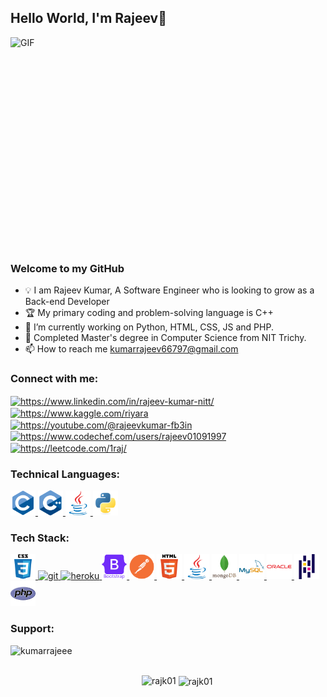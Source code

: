 <h2 align="left">Hello World, I'm Rajeev👋</h2>
<img align="right" alt="GIF" src="https://user-images.githubusercontent.com/74038190/229223263-cf2e4b07-2615-4f87-9c38-e37600f8381a.gif" width="530" height="360"/>
<h3 align="left">Welcome to my GitHub</h3>
<!-- ![image](https://github.com/RajK01/RajK01/assets/97374811/2e88f744-2b30-461d-b9de-b74c4a284523) -->
<!--https://github.com/arsentieva/arsentieva/raw/main/code.gif?raw=true-->
<!--https://global-uploads.webflow.com/5e0ac69bad6badc677c5db21/6136efdd077934476ce23eb7_coder.gif-->

- 💡 I am Rajeev Kumar, A Software Engineer who is looking to grow as a Back-end Developer
- 🏆 My primary coding and problem-solving language is C++
- 🌱 I’m currently working on Python, HTML, CSS, JS and PHP.
- 🎀 Completed Master's degree in Computer Science from NIT Trichy.
- 📫 How to reach me kumarrajeev66797@gmail.com

<h3 align="left">Connect with me:</h3>
<p align="left">

<a href="https://linkedin.com/in/https://www.linkedin.com/in/rajeev-kumar-nitt/" target="blank"><img align="center" src="https://raw.githubusercontent.com/rahuldkjain/github-profile-readme-generator/master/src/images/icons/Social/linked-in-alt.svg" alt="https://www.linkedin.com/in/rajeev-kumar-nitt/" height="30" width="40" /></a>
<a href="https://kaggle.com/https://www.kaggle.com/riyara" target="blank"><img align="center" src="https://raw.githubusercontent.com/rahuldkjain/github-profile-readme-generator/master/src/images/icons/Social/kaggle.svg" alt="https://www.kaggle.com/riyara" height="30" width="40" /></a>
<a href="https://www.youtube.com/c/https://youtube.com/@rajeevkumar-fb3in" target="blank"><img align="center" src="https://raw.githubusercontent.com/rahuldkjain/github-profile-readme-generator/master/src/images/icons/Social/youtube.svg" alt="https://youtube.com/@rajeevkumar-fb3in" height="30" width="40" /></a>
<a href="https://www.codechef.com/users/https://www.codechef.com/users/rajeev01091997" target="blank"><img align="center" src="https://cdn.jsdelivr.net/npm/simple-icons@3.1.0/icons/codechef.svg" alt="https://www.codechef.com/users/rajeev01091997" height="30" width="40" /></a>
<a href="https://www.leetcode.com/https://leetcode.com/1raj/" target="blank"><img align="center" src="https://raw.githubusercontent.com/rahuldkjain/github-profile-readme-generator/master/src/images/icons/Social/leet-code.svg" alt="https://leetcode.com/1raj/" height="30" width="40" /></a>

<h3 align="left">Technical Languages:</h3>
<a href="https://www.cprogramming.com/" target="_blank" rel="noreferrer"> <img src="https://raw.githubusercontent.com/devicons/devicon/master/icons/c/c-original.svg" alt="c" width="40" height="40"/> </a> 
<a href="https://www.w3schools.com/cpp/" target="_blank" rel="noreferrer"> <img src="https://raw.githubusercontent.com/devicons/devicon/master/icons/cplusplus/cplusplus-original.svg" alt="cplusplus" width="40" height="40"/> </a> 
<a href="https://www.java.com" target="_blank" rel="noreferrer"> <img src="https://raw.githubusercontent.com/devicons/devicon/master/icons/java/java-original.svg" alt="java" width="40" height="40"/> </a> 
<a href="https://www.python.org" target="_blank" rel="noreferrer"> <img src="https://raw.githubusercontent.com/devicons/devicon/master/icons/python/python-original.svg" alt="python" width="40" height="40"/> </a>

<h3 align="left">Tech Stack:</h3>
<a href="https://www.w3schools.com/css/" target="_blank" rel="noreferrer"> <img src="https://raw.githubusercontent.com/devicons/devicon/master/icons/css3/css3-original-wordmark.svg" alt="css3" width="40" height="40"/> </a> 
<a href="https://git-scm.com/" target="_blank" rel="noreferrer"> <img src="https://www.vectorlogo.zone/logos/git-scm/git-scm-icon.svg" alt="git" width="40" height="40"/> </a>
<a href="https://heroku.com" target="_blank" rel="noreferrer"> <img src="https://www.vectorlogo.zone/logos/heroku/heroku-icon.svg" alt="heroku" width="40" height="40"/> </a>
<a href="https://getbootstrap.com" target="_blank" rel="noreferrer"> <img src="https://raw.githubusercontent.com/devicons/devicon/master/icons/bootstrap/bootstrap-plain-wordmark.svg" alt="bootstrap" width="40" height="40"/> </a>
<a href="https://www.postman.com/" target="_blank" rel="noreferrer">
    <img src="https://raw.githubusercontent.com/devicons/devicon/master/icons/postman/postman-original.svg" alt="postman" width="40" height="40"/>
</a>
<a href="https://www.w3.org/html/" target="_blank" rel="noreferrer"> <img src="https://raw.githubusercontent.com/devicons/devicon/master/icons/html5/html5-original-wordmark.svg" alt="html5" width="40" height="40"/> </a> 
<a href="https://www.java.com" target="_blank" rel="noreferrer"> <img src="https://raw.githubusercontent.com/devicons/devicon/master/icons/java/java-original.svg" alt="java" width="40" height="40"/> </a> 
<a href="https://www.mongodb.com/" target="_blank" rel="noreferrer"> <img src="https://raw.githubusercontent.com/devicons/devicon/master/icons/mongodb/mongodb-original-wordmark.svg" alt="mongodb" width="40" height="40"/> </a>
<a href="https://www.mysql.com/" target="_blank" rel="noreferrer"> <img src="https://raw.githubusercontent.com/devicons/devicon/master/icons/mysql/mysql-original-wordmark.svg" alt="mysql" width="40" height="40"/> </a>
<a href="https://www.oracle.com/" target="_blank" rel="noreferrer"> <img src="https://raw.githubusercontent.com/devicons/devicon/master/icons/oracle/oracle-original.svg" alt="oracle" width="40" height="40"/> </a>
<a href="https://pandas.pydata.org/" target="_blank" rel="noreferrer"> <img src="https://raw.githubusercontent.com/devicons/devicon/2ae2a900d2f041da66e950e4d48052658d850630/icons/pandas/pandas-original.svg" alt="pandas" width="40" height="40"/> </a> 
<a href="https://www.php.net" target="_blank" rel="noreferrer"> <img src="https://raw.githubusercontent.com/devicons/devicon/master/icons/php/php-original.svg" alt="php" width="40" height="40"/> </a> 
<h3 align="left">Support:</h3>
<p><a href="https://www.buymeacoffee.com/kumarrajeee"> <img align="left" src="https://cdn.buymeacoffee.com/buttons/v2/default-yellow.png" height="50" width="210" alt="kumarrajeee" /></a></p><br><br>

<p><img align="left" src="https://github-readme-stats.vercel.app/api/top-langs?username=rajk01&show_icons=true&locale=en&layout=compact" alt="rajk01" /></p>

<p>&nbsp;<img align="center" src="https://github-readme-stats.vercel.app/api?username=rajk01&show_icons=true&locale=en" alt="rajk01" /></p>
